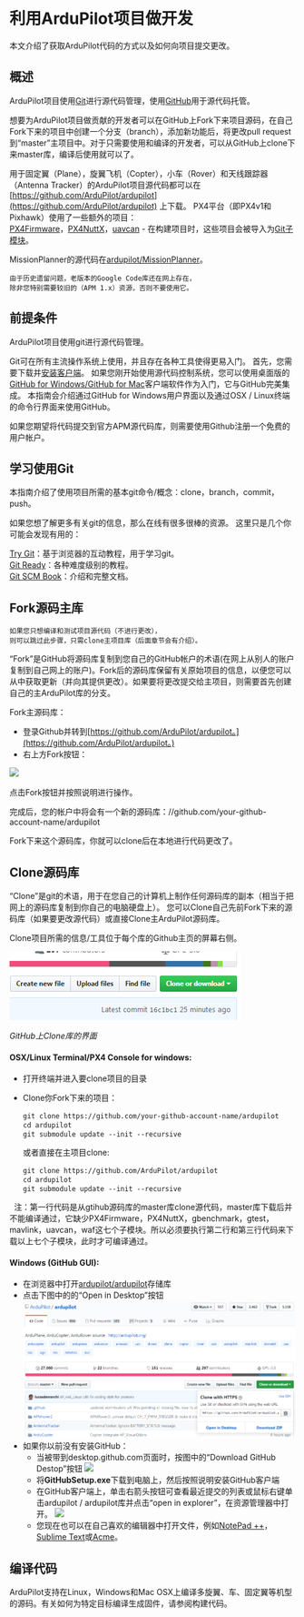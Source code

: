 # 利用ArduPilot项目做开发

本文介绍了获取ArduPilot代码的方式以及如何向项目提交更改。

## 概述

ArduPilot项目使用[Git](https://git-scm.com/)进行源代码管理，使用[GitHub](https://github.com/)用于源代码托管。

想要为ArduPilot项目做贡献的开发者可以在GitHub上Fork下来项目源码，在自己Fork下来的项目中创建一个分支（branch），添加新功能后，将更改pull request到“master”主项目中。对于只需要使用和编译的开发者，可以从GitHub上clone下来master库，编译后使用就可以了。

用于固定翼（Plane），旋翼飞机（Copter），小车（Rover）和天线跟踪器（Antenna Tracker）的ArduPilot项目源代码都可以在[https://github.com/ArduPilot/ardupilot](https://github.com/ArduPilot/ardupilot) 上下载。 PX4平台（即PX4v1和Pixhawk）使用了一些额外的项目：  
[PX4Firmware](https://github.com/ArduPilot/PX4Firmware)，[PX4NuttX](https://github.com/ArduPilot/PX4NuttX)，[uavcan](https://github.com/ArduPilot/uavcan) - 在构建项目时，这些项目会被导入为[Git子模块](Dev/5_14_git-submodules.md)。

MissionPlanner的源代码在[ardupilot/MissionPlanner](https://github.com/ArduPilot/MissionPlanner)。

```
由于历史遗留问题，老版本的Google Code库还在网上存在，
除非您特别需要较旧的（APM 1.x）资源，否则不要使用它。
```

## 前提条件

ArduPilot项目使用git进行源代码管理。

Git可在所有主流操作系统上使用，并且存在各种工具使得更易入门。 首先，您需要下载并[安装客户端](https://git-scm.com/downloads)。 如果您刚开始使用源代码控制系统，您可以使用桌面版的[GitHub for Windows/GitHub for Mac](https://desktop.github.com/)客户端软件作为入门，它与GitHub完美集成。 本指南会介绍通过GitHub for Windows用户界面以及通过OSX / Linux终端的命令行界面来使用GitHub。

如果您期望将代码提交到官方APM源代码库，则需要使用Github注册一个免费的用户帐户。

## 学习使用Git

本指南介绍了使用项目所需的基本git命令/概念：clone，branch，commit，push。

如果您想了解更多有关git的信息，那么在线有很多很棒的资源。 这里只是几个你可能会发现有用的：

[Try Git](https://try.github.io/levels/1/challenges/1)：基于浏览器的互动教程，用于学习git。  
[Git Ready](http://gitready.com/)：各种难度级别的教程。  
[Git SCM Book](http://git-scm.com/book/en/Getting-Started)：介绍和完整文档。

## Fork源码主库

```
如果您只想编译和测试项目源代码（不进行更改），
则可以跳过此步骤，只需clone主项目库（后面章节会有介绍）。
```

“Fork”是GitHub将源码库复制到您自己的GitHub帐户的术语\(在网上从别人的账户复制到自己网上的账户\)。Fork后的源码库保留有关原始项目的信息，以便您可以从中获取更新（并向其提供更改）。如果要将更改提交给主项目，则需要首先创建自己的主ArduPilot库的分支。

Fork主源码库：

* 登录Github并转到[https://github.com/ArduPilot/ardupilot。](https://github.com/ArduPilot/ardupilot。)
* 右上方Fork按钮：

![](http://ardupilot.org/dev/_images/APM-Git-Github-Fork-300x641.jpg)

点击Fork按钮并按照说明进行操作。

完成后，您的帐户中将会有一个新的源码库：//github.com/your-github-account-name/ardupilot

Fork下来这个源码库，你就可以clone后在本地进行代码更改了。

## Clone源码库

“Clone”是git的术语，用于在您自己的计算机上制作任何源码库的副本（相当于把网上的源码库复制到你自己的电脑硬盘上）。 您可以Clone自己先前Fork下来的源码库（如果要更改源代码）或直接Clone主ArduPilot源码库。

Clone项目所需的信息/工具位于每个库的Github主页的屏幕右侧。

![](/Dev/clone.png)

_GitHub上Clone库的界面_

#### OSX/Linux Terminal/PX4 Console for windows:

* 打开终端并进入要clone项目的目录
* Clone你Fork下来的项目：
  ```
  git clone https://github.com/your-github-account-name/ardupilot
  cd ardupilot
  git submodule update --init --recursive
  ```

  或者直接在主项目clone:
  ```
  git clone https://github.com/ArduPilot/ardupilot      
  cd ardupilot
  git submodule update --init --recursive
  ```
  
注：第一行代码是从gtihub源码库的master库clone源代码，master库下载后并不能编译通过，它缺少PX4Firmware，PX4NuttX，gbenchmark，gtest，mavlink，uavcan，waf这七个子模块。所以必须要执行第二行和第三行代码来下载以上七个子模块，此时才可编译通过。

#### Windows \(GitHub GUI\):

* 在浏览器中打开[ardupilot/ardupilot](https://github.com/ArduPilot/ardupilot)存储库
* 点击下图中的的“Open in Desktop”按钮
  ![](/Dev/Open-in-desktop.png)
* 如果你以前没有安装GitHub：
  * 当被带到desktop.github.com页面时，按图中的“Download GitHub Destop”按钮 
    ![](/Dev/download-github.png)
  * 将**GitHubSetup.exe**下载到电脑上，然后按照说明安装GitHub客户端 
  * 在GitHub客户端上，单击右箭头按钮可查看最近提交的列表或鼠标右键单击ardupilot / ardupilot库并点击“open in explorer”，在资源管理器中打开。 
    ![](http://ardupilot.org/dev/_images/CloningTheRepository_Windows_OpenGithub.png)
  * 您现在也可以在自己喜欢的编辑器中打开文件，例如[NotePad ++](https://notepad-plus-plus.org/)，[Sublime Text](http://www.sublimetext.com/)或[Acme](http://acme.cat-v.org/)。 

## 编译代码

ArduPilot支持在Linux，Windows和Mac OSX上编译多旋翼、车、固定翼等机型的源码。有关如何为特定目标编译生成固件，请参阅构建代码。

